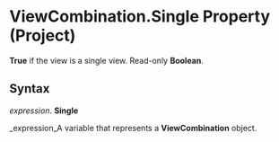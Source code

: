 
# ViewCombination.Single Property (Project)

 **True** if the view is a single view. Read-only **Boolean**.


## Syntax

 _expression_. **Single**

 _expression_A variable that represents a  **ViewCombination** object.

